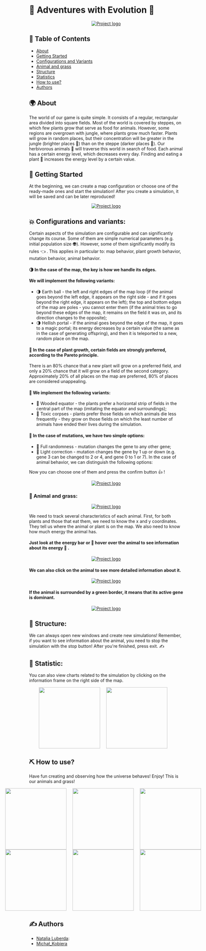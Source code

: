 # 🌚 Adventures with Evolution 🌚

<p align="center">
  <a href="" rel="noopener">
    <img src='PhotosToReadme/ourmap.jpg' alt="Project logo">
  </a>
</p>

## 📝 Table of Contents

- [About](#about)
- [Getting Started](#getting_started)
- [Configurations and Variants](#config)
- [Animal and grass](#-animal-and-grass)
- [Structure](#structure)
- [Statistics](#tests)
- [How to use?](#built_using)
- [Authors](#authors)

## 	🌍 About <a name = “about”></a>

The world of our game is quite simple. It consists of a regular, rectangular area divided into square fields.
Most of the world is covered by steppes, on which few plants grow that serve as food for animals.
However, some regions are overgrown with jungle, where plants grow much faster.
Plants will grow in random places, but their concentration will be greater in the jungle (brighter places 💚) than on the steppe (darker places 💙).
Our herbivorous animals 🐨 will traverse this world in search of food.
Each animal has a certain energy level, which decreases every day.
Finding and eating a plant 🌼 increases the energy level by a certain value.


## 🏁 Getting Started <a name = “getting_started”></a>
At the beginning, we can create a map configuration or
choose one of the ready-made ones and start the simulation!
After you create a simulation, it will be saved and can be later reproduced!

<p align="center">
  <a href="" rel="noopener">
    <img src='PhotosToReadme/configurations.jpg' alt="Project logo">
  </a>
</p>


## 💥 Configurations and variants: <a name = “config”></a>
Certain aspects of the simulation are configurable and can significantly change its course.
Some of them are simple numerical parameters (e.g. initial population size 	👽).
However, some of them significantly modify its rules 👈 .
This applies in particular to: map behavior, plant growth behavior, mutation behavior, animal behavior.

#### 🌗 In the case of the map, the key is how we handle its edges.
#### We will implement the following variants:

* 🌗 Earth ball - the left and right edges of the map loop (if the animal goes beyond the left edge, it appears on the right side - and if it goes beyond the right edge, it appears on the left); the top and bottom edges of the map are poles - you cannot enter them (if the animal tries to go beyond these edges of the map, it remains on the field it was on, and its direction changes to the opposite);
* 🌗 Hellish portal - if the animal goes beyond the edge of the map, it goes to a magic portal; its energy decreases by a certain value (the same as in the case of generating offspring), and then it is teleported to a new, random place on the map.

#### 🌱 In the case of plant growth, certain fields are strongly preferred, according to the Pareto principle.
There is an 80% chance that a new plant will grow on a preferred field, and only a 20% chance that it will grow on a field of the second category. Approximately 20% of all places on the map are preferred, 80% of places are considered unappealing.

#### 🌱 We implement the following variants:

* 🌱 Wooded equator - the plants prefer a horizontal strip of fields in the central part of the map (imitating the equator and surroundings);
* 🌱 Toxic corpses - plants prefer those fields on which animals die less frequently - they grow on those fields on which the least number of animals have ended their lives during the simulation.


#### 💌 In the case of mutations, we have two simple options:

* 💌 Full randomness - mutation changes the gene to any other gene;
* 💌 Light correction - mutation changes the gene by 1 up or down (e.g. gene 3 can be changed to 2 or 4, and gene 0 to 1 or 7). In the case of animal behavior, we can distinguish the following options:

Now you can choose one of them and press the confirm button 👍 !

<p align="center">
  <a href="" rel="noopener">
    <img src='PhotosToReadme/menu.jpg' alt="Project logo">
  </a>
</p>


### 🙊 Animal and grass: <a name = “-animal-and-grass”></a>

<p align="center">
  <a href="" rel="noopener">
    <img src='PhotosToReadme/animals.jpg' alt="Project logo">
  </a>
</p>

We need to track several characteristics of each animal.
First, for both plants and those that eat them, we need to know the x and y coordinates. 
They tell us where the animal or plant is on the map. 
We also need to know how much energy the animal has.

#### Just look at the energy bar or 💨 hover over the animal to see information about its energy 💜 .

<p align="center">
  <a href="" rel="noopener">
    <img src='PhotosToReadme/animalsenegry.jpg' alt="Project logo">
  </a>
</p>

#### We can also click on the animal to see more detailed information about it.

<p align="center">
  <a href="" rel="noopener">
    <img src='PhotosToReadme/infbox.jpg' alt="Project logo">
  </a>
</p>

#### If the animal is surrounded by a green border, it means that its active gene is dominant.

<p align="center">
  <a href="" rel="noopener">
    <img src='PhotosToReadme/dominana.jpg' alt="Project logo">
  </a>
</p>


## 🔧 Structure: <a name = “structure”></a>

We can always open new windows and create new simulations!
Remember, if you want to see information about the animal, you need to stop the simulation with the stop button! 
After you're finished, press exit.  ✍️


## 	👀 Statistic: <a name = “test”></a> 

You can also view charts related to the simulation by clicking on the information frame on the right side of the map.

<style>
  .container {
    display: flex;
    justify-content: center;
  }
  .image {
    object-fit: cover;
    margin-right: 20px;
  }
</style>

<div class="container">
  <img src="PhotosToReadme/statistc.jpg" class="image">
  <img src="PhotosToReadme/charts.jpg" class="image">
</div>


## ⛏️ How to use? <a name = “built_using”></a>

Have fun creating and observing how the universe behaves! Enjoy!
This is our animals and grass!

<style>
  .container {
    display: flex;
  }
  .image {
    width: 200px;
    height: 200px;
    object-fit: cover;
    margin-right: 20px;
  }
</style>

<div class="container">
  <img src="src/main/resources/kot.png" class="image">
  <img src="src/main/resources/malpa.png" class="image">
  <img src="src/main/resources/pies.png" class="image">
</div>

<div class="container">
  <img src="src/main/resources/pig.png" class="image">
  <img src="src/main/resources/tygrys.png" class="image">
  <img src="src/main/resources/trawa.png" class="image">
</div>


## ✍️ Authors <a name = “authors”></a>

- [Natalia Luberda](https://github.com/NataliaLuberda):
- [Michał_Kobiera](https://github.com/MicelloK)